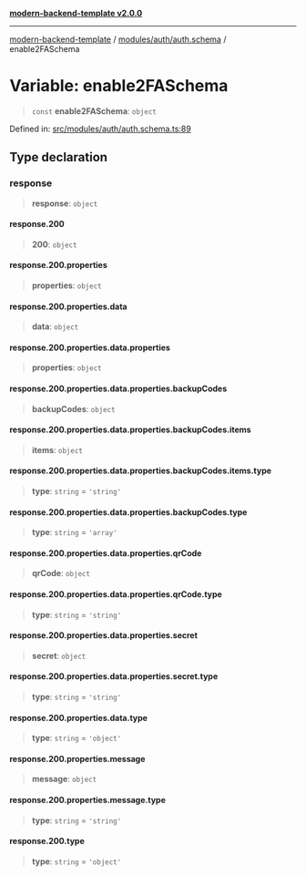 [**modern-backend-template v2.0.0**](../../../../README.md)

***

[modern-backend-template](../../../../modules.md) / [modules/auth/auth.schema](../README.md) / enable2FASchema

# Variable: enable2FASchema

> `const` **enable2FASchema**: `object`

Defined in: [src/modules/auth/auth.schema.ts:89](https://github.com/maemreyo/saas-4cus-nodejs/blob/2a5b3f3aa11335dfa561e80e1feabb8e6084261e/src/modules/auth/auth.schema.ts#L89)

## Type declaration

### response

> **response**: `object`

#### response.200

> **200**: `object`

#### response.200.properties

> **properties**: `object`

#### response.200.properties.data

> **data**: `object`

#### response.200.properties.data.properties

> **properties**: `object`

#### response.200.properties.data.properties.backupCodes

> **backupCodes**: `object`

#### response.200.properties.data.properties.backupCodes.items

> **items**: `object`

#### response.200.properties.data.properties.backupCodes.items.type

> **type**: `string` = `'string'`

#### response.200.properties.data.properties.backupCodes.type

> **type**: `string` = `'array'`

#### response.200.properties.data.properties.qrCode

> **qrCode**: `object`

#### response.200.properties.data.properties.qrCode.type

> **type**: `string` = `'string'`

#### response.200.properties.data.properties.secret

> **secret**: `object`

#### response.200.properties.data.properties.secret.type

> **type**: `string` = `'string'`

#### response.200.properties.data.type

> **type**: `string` = `'object'`

#### response.200.properties.message

> **message**: `object`

#### response.200.properties.message.type

> **type**: `string` = `'string'`

#### response.200.type

> **type**: `string` = `'object'`

